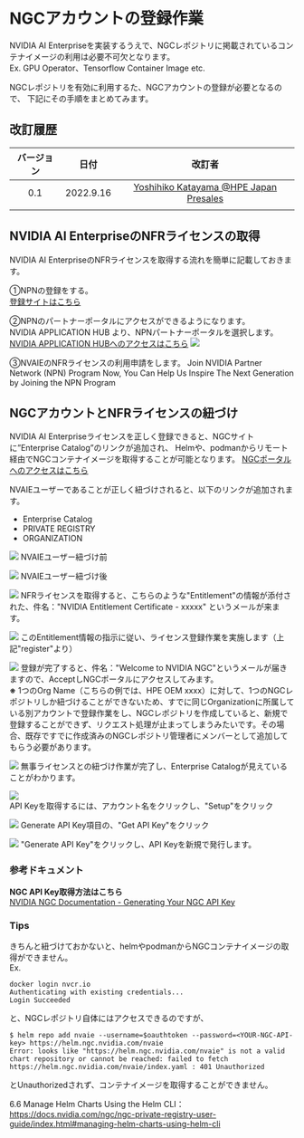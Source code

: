 # NGCアカウントの登録作業
NVIDIA AI Enterpriseを実装するうえで、NGCレポジトリに掲載されているコンテナイメージの利用は必要不可欠となります。<br>
Ex. GPU Operator、Tensorflow Container Image etc. <br>

NGCレポジトリを有効に利用するた、NGCアカウントの登録が必要となるので、
下記にその手順をまとめてみます。

## 改訂履歴

| バージョン | 日付 | 改訂者 |
| :---: | :---: | :---: |
| 0.1 | 2022.9.16 | [Yoshihiko Katayama @HPE Japan Presales](yoshihiko.katayama@hpe.com) |
|  |  |  |

## NVIDIA AI EnterpriseのNFRライセンスの取得
NVIDIA AI EnterpriseのNFRライセンスを取得する流れを簡単に記載しておきます。

①NPNの登録をする。<br>
[登録サイトはこちら](https://www.nvidia.com/en-us/about-nvidia/partners/join-npn/)

②NPNのパートナーポータルにアクセスができるようになります。<br>
NVIDIA APPLICATION HUB より、NPNパートナーポータルを選択します。<br>
[NVIDIA APPLICATION HUBへのアクセスはこちら](https://nvid.nvidia.com/dashboard/)
![](pics/pic00.png)

③NVAIEのNFRライセンスの利用申請をします。
Join NVIDIA Partner Network (NPN) Program
Now, You Can Help Us Inspire The Next Generation by Joining the NPN Program

## NGCアカウントとNFRライセンスの紐づけ
NVIDIA AI Enterpriseライセンスを正しく登録できると、NGCサイトに”Enterprise Catalog”のリンクが追加され、
Helmや、podmanからリモート経由でNGCコンテナイメージを取得することが可能となります。
[NGCポータルへのアクセスはこちら](https://ngc.nvidia.com/signin)

NVAIEユーザーであることが正しく紐づけされると、以下のリンクが追加されます。
 - Enterprise Catalog
 - PRIVATE REGISTRY
 - ORGANIZATION

![](pics/pic01.png)
NVAIEユーザー紐づけ前

![](pics/pic02.png)
NVAIEユーザー紐づけ後

![](pics/pic03.png)
NFRライセンスを取得すると、こちらのような"Entitlement"の情報が添付された、件名："NVIDIA Entitlement Certificate - xxxxx" というメールが来ます。

![](pics/pic04.png)
このEntitlement情報の指示に従い、ライセンス登録作業を実施します（上記"register"より）

![](pics/pic05.png)
登録が完了すると、件名："Welcome to NVIDIA NGC"というメールが届きますので、AcceptしNGCポータルにアクセスしてみます。<br>
**※** 1つのOrg Name（こちらの例では、HPE OEM xxxx）に対して、1つのNGCレポジトリしか紐づけることができないため、すでに同じOrganizationに所属している別アカウントで登録作業をし、NGCレポジトリを作成していると、新規で登録することができず、リクエスト処理が止まってしまうみたいです。その場合、既存ですでに作成済みのNGCレポジトリ管理者にメンバーとして追加してもらう必要があります。


![](pics/pic06.png)
無事ライセンスとの紐づけ作業が完了し、Enterprise Catalogが見えていることがわかります。

![](pics/pic07.png)<br>
API Keyを取得するには、アカウント名をクリックし、"Setup"をクリック

![](pics/pic08.png)
Generate API Key項目の、"Get API Key"をクリック

![](pics/pic09.png)
"Generate API Key"をクリックし、API Keyを新規で発行します。

### 参考ドキュメント
**NGC API Key取得方法はこちら**<br>
[NVIDIA NGC Documentation - Generating Your NGC API Key](
https://docs.nvidia.com/ngc/ngc-private-registry-user-guide/index.html#generating-api-key)

### Tips

きちんと紐づけておかないと、helmやpodmanからNGCコンテナイメージの取得ができません。<br>
Ex.
```
docker login nvcr.io                                          
Authenticating with existing credentials...
Login Succeeded
```
と、NGCレポジトリ自体にはアクセスできるのですが、
```
$ helm repo add nvaie --username=$oauthtoken --password=<YOUR-NGC-API-key> https://helm.ngc.nvidia.com/nvaie
Error: looks like "https://helm.ngc.nvidia.com/nvaie" is not a valid chart repository or cannot be reached: failed to fetch https://helm.ngc.nvidia.com/nvaie/index.yaml : 401 Unauthorized
```
とUnauthorizedされず、コンテナイメージを取得することができません。

6.6 Manage Helm Charts Using the Helm CLI：
https://docs.nvidia.com/ngc/ngc-private-registry-user-guide/index.html#managing-helm-charts-using-helm-cli
